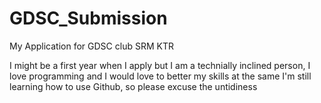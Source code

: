# GDSC_Submission
My Application for GDSC club SRM KTR

I might be a first year when I apply but I am a technially inclined person, I love programming and I would love to better my skills at the same
I'm still learning how to use Github, so please excuse the untidiness
